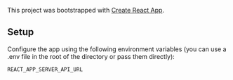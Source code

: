 This project was bootstrapped with [Create React App](https://github.com/facebookincubator/create-react-app).

## Setup
Configure the app using the following environment variables (you can use a .env file in the root of the directory or pass them directly):

```
REACT_APP_SERVER_API_URL
```  
